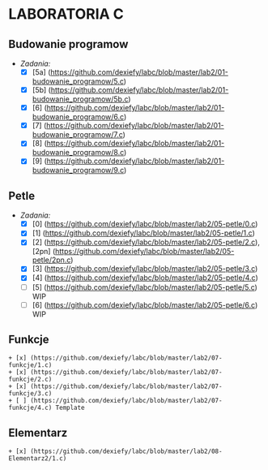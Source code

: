 # LABORATORIA C
## Budowanie programow
  * _Zadania:_
    + [x] [5a] (https://github.com/dexiefy/labc/blob/master/lab2/01-budowanie_programow/5.c) 
    + [x] [5b] (https://github.com/dexiefy/labc/blob/master/lab2/01-budowanie_programow/5b.c)
    + [x] [6] (https://github.com/dexiefy/labc/blob/master/lab2/01-budowanie_programow/6.c) 
    + [x] [7] (https://github.com/dexiefy/labc/blob/master/lab2/01-budowanie_programow/7.c)
    + [x] [8] (https://github.com/dexiefy/labc/blob/master/lab2/01-budowanie_programow/8.c)
    + [x] [9] (https://github.com/dexiefy/labc/blob/master/lab2/01-budowanie_programow/9.c)

## Petle
  * _Zadania:_
    + [x]  [0] (https://github.com/dexiefy/labc/blob/master/lab2/05-petle/0.c)
    + [x]  [1] (https://github.com/dexiefy/labc/blob/master/lab2/05-petle/1.c)
    + [x]  [2] (https://github.com/dexiefy/labc/blob/master/lab2/05-petle/2.c), [2pn] (https://github.com/dexiefy/labc/blob/master/lab2/05-petle/2pn.c)
    + [x]  [3] (https://github.com/dexiefy/labc/blob/master/lab2/05-petle/3.c)
    + [x]  [4] (https://github.com/dexiefy/labc/blob/master/lab2/05-petle/4.c)
    + [ ]  [5] (https://github.com/dexiefy/labc/blob/master/lab2/05-petle/5.c) WIP
    + [ ]  [6] (https://github.com/dexiefy/labc/blob/master/lab2/05-petle/6.c) WIP
 
## Funkcje
    + [x] (https://github.com/dexiefy/labc/blob/master/lab2/07-funkcje/1.c)
    + [x] (https://github.com/dexiefy/labc/blob/master/lab2/07-funkcje/2.c)
    + [x] (https://github.com/dexiefy/labc/blob/master/lab2/07-funkcje/3.c)
    + [ ] (https://github.com/dexiefy/labc/blob/master/lab2/07-funkcje/4.c) Template

## Elementarz
    + [x] (https://github.com/dexiefy/labc/blob/master/lab2/08-Elementarz2/1.c)
